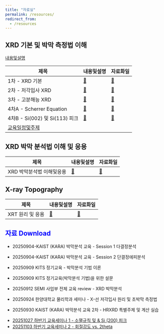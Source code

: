 ```yaml
---
title: "자료실"
permalink: /resources/
redirect_from:
  - /resources
---
```


## XRD 기본 및 박막 측정법 이해

[내용및설명](/resources/basic/info/)

| 제목          | 내용및설명   | 자료화일                                               |
| --------        | ------ | ------------------------------------------------------------ |
| 1차 - XRD 기본      | [:page_facing_up:](/resources/basic/1_XRD_basic_info/)   | [:paperclip:](/resources/basic/1_XRD_basic/)                          |
| 2차 - 저각입사 XRD    | [:page_facing_up:](/resources/basic/2_XRD_low_angle_info/)   | [:paperclip:](/resources/basic/2_XRD_low_angle/)                          |
| 3차 - 고분해능 XRD     | [:page_facing_up:](/resources/basic/3_high_res_XRD_info/)   | [:paperclip:](/resources/basic/3_high_res_XRD/)                          |
| 4차A - Scherrer Equation     | [:page_facing_up:](/resources/basic/4_A-Scherrer_info/)   | [:paperclip:](/resources/basic/4_A-Scherrer/)                          |
| 4차B - Si(002) 및 Si(113) 피크     | [:page_facing_up:](/resources/basic/4_B-Si_002___113__peak_info/)   | [:paperclip:](/resources/basic/4_B-Si_002___113__peak/)                          |
| [교육일정및주제](/resources/basic/schedule_and_topics/)     |    |  |

## XRD 박막 분석법 이해 및 응용

| 제목          | 내용및설명   | 자료화일                                               |
| --------        | ------ | ------------------------------------------------------------ |
| XRD 박막분석법 이해및응용    | [:page_facing_up:](/resources/thin_film/XRD_thin_film_assay_info/)   | [:paperclip:](/resources/thin_film/XRD_thin_film_assay/)                          |

## X-ray Topography

| 제목          | 내용및설명   | 자료화일                                               |
| --------        | ------ | ------------------------------------------------------------ |
| XRT 원리 및 응용       | [:page_facing_up:](/resources/xrt/XRT_principle_info/)   | [:paperclip:](/resources/xrt/XRT_principle/)                      |

## <span style="color: blue;">자료 Download</span>

* 20250904-KAIST (KARA) 박막분석 교육 - Session 1 다결정분석
<!-- (https://drive.google.com/uc?export=download&id=1O-OMr_sh0UyB9OI9sOi0QGx0UP0BsR4L) -->
* 20250904-KAIST (KARA) 박막분석 교육 - Session 2 단결정에피분석
<!-- (https://drive.google.com/uc?export=download&id=1kcKvTg9S9eON9OaPv64qVz4-CM19JJlF) -->
* 20250909 KITS 정기교육 - 박막분석 기법 이론
<!-- (https://drive.google.com/uc?export=download&id=1G7tk31mV67OU0N78P7mvGfKJzbEmqadg) -->
* 20250909 KITS 정기교육(박막분석 기법)을 위한 설문
<!-- (https://drive.google.com/uc?export=download&id=1CFH-cZVVJQhPzW4hegNRKYynw5NCsE7t) -->
* 20250912 SEMI 사업부 전체 교육 review - XRD 박막분석
<!-- (https://drive.google.com/uc?export=download&id=13AkxknzseNNEJGElJeHpMQ7D4707ZO76) -->
* 20250924 한양대학교 물리학과 세미나 - X-선 저각입사 원리 및 초박막 측정법
<!-- (https://drive.google.com/uc?export=download&id=1qF4USu_wlQXB-STMz3yeeIYhTb_yOOFe) -->
* 20250930 KAIST (KARA) 박막분석 교육 2차 - HRXRD 특별주제 및 계산 실습
<!-- (https://drive.google.com/uc?export=download&id=1T_N7dHqS-RqY1V7sNoM2zh4g97Ev_cg2) -->
* [20251027 하반기 교육세미나 1 - 소멸규칙 및 & Si (200) 피크](https://drive.google.com/uc?export=download&id=14DjvIp_CHtkSrmnkkNghGcYaWBAfU0l2)
* [20251103 하반기 교육세미나 2 - 회절강도 vs. 2theta](https://drive.google.com/uc?export=download&id=1kpiFu8h6njX3pGg5tDkIVC-w0Sm1scFM)


